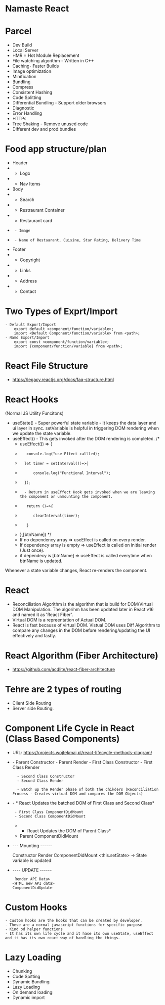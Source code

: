 
# Namaste React 



# Parcel
- Dev Build
- Local Server
- HMR = Hot Module Replacement
- File watching algorithm - Written in C++
- Caching- Faster Builds
- Image optimization
- Minification
- Bundling
- Compress
- Consistent Hashing
- Code Splitting
- Differential Bundling - Support older browsers
- Diagnostic
- Error Handling
- HTTPs
- Tree Shaking - Remove unused code
- Different dev and prod bundles

# Food app structure/plan
 * Header
 * - Logo
 * - Nav Items
 * Body
 * - Search
 * - Restraurant Container
 *  - Restaurant card
 *      - Image
 *      - Name of Restaurant, Cuisine, Star Rating, Delivery Time
 * Footer
 * - Copyright
 * - Links
 * - Address
 * - Contact
 

 # Two Types of Exprt/Import
    - Default Export/Import
        export default <component/function/variable>;
        import <Default Component/function/variable> from <path>;
    - Namd Export/Import
        export const <component/function/variable>;
        import {component/function/variable} from <path>;

# React File Structure
 - https://legacy.reactjs.org/docs/faq-structure.html



# React Hooks
 (Normal JS Utility Funcitons)
- useState() - Super powerful state variable - It keeps the data layer and ui layer in sync. setVariable is helpful in triggering DOM rendering when we update the state variable.
- useEffect() - This gets invoked after the DOM rendering is completed. 
    /*
    *    useEffect(() => {
    *        console.log("use Effect callled);
    *       let timer = setInterval(()=>{
    *           console.log("Functional Interval");
    *       });
    *       - Return in useEffect Hook gets invoked when we are leaving the component or unmounting the component.
    *        return ()=>{
    *           clearInterval(timer);
    *        } 
    *    },[btnName])
    */
    - If no dependency array => useEffect is called on every render.
    - If dependency array  is empty => useEffect is called on initial render (Just once).
    - if dependecy is [btnName] => useEffect  is called everytime when btnName is updated.

 Whenever a state variable changes, React re-renders the component.
 # React
 - Reconciliation Algorithm is the algorithm that is build for DOM/Virtual DOM Manipulation. The algorihm has been updated later in React v16 and named it as 'React Fiber'.
 - Virtual DOM is a repreentation of Actual DOM.
 - React is fast because of virtual DOM. Vistual DOM uses Diff Algorithm to compare any changes in the DOM before rendering/updating the UI effectively and fastly.
 # React Algorithm (Fiber Architecture)
 - https://github.com/acdlite/react-fiber-architecture


 # Tehre are 2 types of routing
 - Client Side Routing
 - Server side Routing.

 # Component Life Cycle in React (Class Based Components)
- URL: https://projects.wojtekmaj.pl/react-lifecycle-methods-diagram/
- <RENDER PHASE>
    - Parent Constructor
    - Parent Render
        - First Class Constructor
        - First Class Render

        - Second Class Constructor
        - Second Class Render

        - Batch up the Render phase of both the chikders (Reconciliation Process - Creates virtual DOM amd compares the DOM Objects)

-  <COMMIT PHASE><DOM Updates in single Batch>
        - * React Updates the batched DOM of First Class and Second Class*

        - First Class ComponentDidMount
        - Second Class ComponentDidMount

    - * React Updates the DOM of Parent Class*
    - Parent ComponentDidMount

* --- Mounting ------
  
  Constructor <Dummay Data>
  Render <Dummy Data>
       <HTML render with Dummy Data>
  ComponentDidMount
       <Api call>
       <this.setState> -> State variable is updated
  
*  ---- UPDATE ------
  
        Render API Data>
       <HTML new API data>
       ComponentDidUpdate

# Custom Hooks
    - Custom hooks are the hooks that can be created by developer. 
    - These are a normal javascript functions for specific purpose
    - Kind od helper functions
    - It has its own life cycle and it hase its own useState, useEffect and it has its own react way of handling the things.

# Lazy Loading
- Chunking
- Code Spitting
- Dynamic Bundling
- Lazy Loading
- On demand loading
- Dynamic import



   